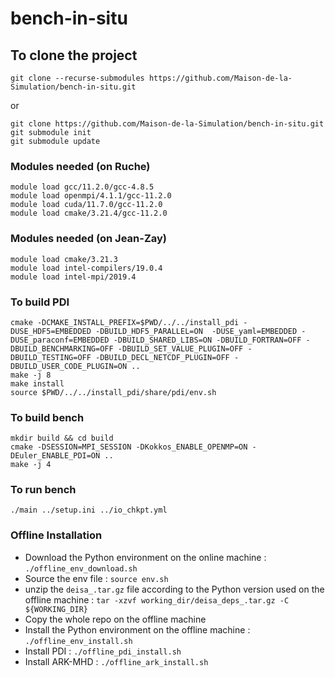 # bench-in-situ
## To clone the project

```
git clone --recurse-submodules https://github.com/Maison-de-la-Simulation/bench-in-situ.git
```

or

```
git clone https://github.com/Maison-de-la-Simulation/bench-in-situ.git 
git submodule init
git submodule update
```
### Modules needed (on Ruche)
```
module load gcc/11.2.0/gcc-4.8.5
module load openmpi/4.1.1/gcc-11.2.0
module load cuda/11.7.0/gcc-11.2.0
module load cmake/3.21.4/gcc-11.2.0 
```

### Modules needed (on Jean-Zay)
```
module load cmake/3.21.3
module load intel-compilers/19.0.4
module load intel-mpi/2019.4
```


### To build PDI
```
cmake -DCMAKE_INSTALL_PREFIX=$PWD/../../install_pdi -DUSE_HDF5=EMBEDDED -DBUILD_HDF5_PARALLEL=ON  -DUSE_yaml=EMBEDDED -DUSE_paraconf=EMBEDDED -DBUILD_SHARED_LIBS=ON -DBUILD_FORTRAN=OFF -DBUILD_BENCHMARKING=OFF -DBUILD_SET_VALUE_PLUGIN=OFF -DBUILD_TESTING=OFF -DBUILD_DECL_NETCDF_PLUGIN=OFF -DBUILD_USER_CODE_PLUGIN=ON ..
make -j 8
make install
source $PWD/../../install_pdi/share/pdi/env.sh
```

### To build bench
```
mkdir build && cd build
cmake -DSESSION=MPI_SESSION -DKokkos_ENABLE_OPENMP=ON -DEuler_ENABLE_PDI=ON ..
make -j 4
```
### To run bench
```
./main ../setup.ini ../io_chkpt.yml
```
### Offline Installation
 * Download the Python environment on the online machine : `./offline_env_download.sh`
 * Source the env file : `source env.sh`
 * unzip the `deisa_.tar.gz` file according to the Python version used on the offline machine : `tar -xzvf working_dir/deisa_deps_.tar.gz -C ${WORKING_DIR}`
 * Copy the whole repo on the offline machine
 * Install the Python environment on the offline machine : `./offline_env_install.sh`
 * Install PDI : `./offline_pdi_install.sh `
 * Install ARK-MHD : `./offline_ark_install.sh `

